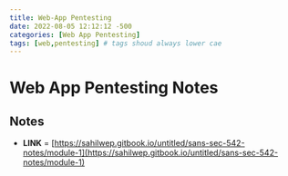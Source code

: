 ```yaml
---
title: Web-App Pentesting 
date: 2022-08-05 12:12:12 -500
categories: [Web App Pentesting]
tags: [web,pentesting] # tags shoud always lower cae
---
```


# Web App Pentesting Notes

## Notes

* **LINK** =          [https://sahilwep.gitbook.io/untitled/sans-sec-542-notes/module-1](https://sahilwep.gitbook.io/untitled/sans-sec-542-notes/module-1)

